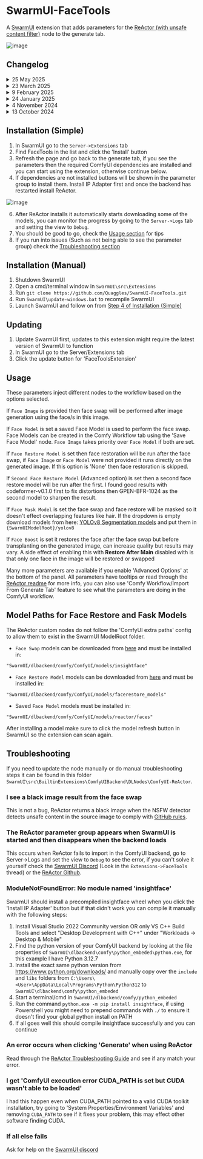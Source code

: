 # SwarmUI-FaceTools

A [SwarmUI](https://github.com/mcmonkeyprojects/SwarmUI/) extension that adds parameters for the [ReActor (with unsafe content filter)](https://github.com/Gourieff/ComfyUI-ReActor) node to the generate tab.

![image](https://github.com/user-attachments/assets/60c38f11-2b61-4841-8705-3709efb884e8)

## Changelog
<details>
  <summary>25 May 2025</summary>

<b><i>Make sure you update SwarmUI to at least v0.9.6.1 before updating to this version of FaceTools as it uses new APIs</b></i>

* Added automatic model downloading and corrupted model replacement for FaceRestore and FaceSwap models

Any FaceRestore and FaceSwap models that ReActor did not download (Or downloaded partially leaving corrupted) will be downloaded by FaceTools when a generation that requires them is started.

This includes the FaceSwap model `inswapper_128` which previously needed to be manually downloaded and alternative FaceSwap models like `reswapper_128` and `reswapper_256` which now show in the dropdown, check the Server->Logs tab for download progress if you start a generation, and it's sitting for a long time. Models will be downloaded into all ComfyUISelfStart backends that are running.

* Model checksum validation now works for all ComfyUISelfStart backends instead of only the built-in one

* Fixed code calling internal T2IParamInput.ValuesInput field that will be removed in a future SwarmUI update
</details>
<details>
  <summary>23 March 2025</summary>
  
* Workflow generator now uses StableDynamicIDs to prevent breaking workflow caching (Being forced to regenerate the entire image) when FaceTools parameters are changed.
  
* Pinned ReActor at version 0.6.0-a1, this prevents SwarmUI from automatically updating ReActor to a future version that might break compatibility with the extension until it has been manually checked as compatible.
</details>
<details>
  <summary>9 February 2025</summary>

* Added checksum validation for all models that ReActor autodownloads to warn users of corruption that cause cryptic errors, if you have a corrupted model you will see an error like this instructing you what to do:

![image](https://github.com/user-attachments/assets/1baa33a3-c65a-4b8a-a868-42fb4bff879a)

Technical details:
* The validation runs when you generate an image, if you have a corrupted model it will interrupt image generation and show the error shown above, it only validates the models currently being used by your workflow. 
* The first time you generate an image the initial checksum generation will take a few seconds and it will log to the console as it's working:
```
[Info] [FaceTools] Generated hash for 'dlbackend/comfy/ComfyUI/models/facerestore_models/codeformer-v0.1.0.pth' 1009e537 (Took 1.7 seconds)
[Info] [FaceTools] Generated hash for 'dlbackend/comfy/ComfyUI/models/insightface/inswapper_128.onnx' e4a3f08c (Took 2.4 seconds)
[Info] [FaceTools] Generated hash for 'dlbackend/comfy/ComfyUI/models/insightface/models/buffalo_l/1k3d68.onnx' df5c06b8 (Took 0.6 seconds)
[Info] [FaceTools] Generated hash for 'dlbackend/comfy/ComfyUI/models/insightface/models/buffalo_l/2d106det.onnx' f001b856 (Took 0.0 seconds)
[Info] [FaceTools] Generated hash for 'dlbackend/comfy/ComfyUI/models/insightface/models/buffalo_l/det_10g.onnx' 5838f7fe (Took 0.1 seconds)
[Info] [FaceTools] Generated hash for 'dlbackend/comfy/ComfyUI/models/insightface/models/buffalo_l/genderage.onnx' 4fde69b1 (Took 0.0 seconds)
[Info] [FaceTools] Generated hash for 'dlbackend/comfy/ComfyUI/models/insightface/models/buffalo_l/w600k_r50.onnx' 4c06341c (Took 0.8 seconds)
[Info] [FaceTools] Generated hash for 'dlbackend/comfy/ComfyUI/models/nsfw_detector/vit-base-nsfw-detector/model.safetensors' 266efb8b (Took 1.5 seconds)
```
* Generated checksums are cached to `'SwarmUI/src/Extensions/SwarmUI-FaceTools/ModelHashCache.json'` and are only recalculated if the file is modified.
* Models are only validated if you are using the built in ComfyUI backend, if ComfyUI is not at `SwarmUI/dlbackend/comfy/ComfyUI/` validation will be skipped for users with external ComfyUI installs.

</details>
<details>
  <summary>24 January 2025</summary>

* **[Notice]** The old ReActor repository (https://github.com/Gourieff/comfyui-reactor-node) was removed from GitHub, an updated version with a filter for unsafe content that is compliant with [GitHub rules](https://docs.github.com/en/site-policy/acceptable-use-policies/github-misinformation-and-disinformation#synthetic--manipulated-media-tools) has been made: https://github.com/Gourieff/ComfyUI-ReActor. If you have the old node installed (You installed prior to 17-01-2024) you will see the following message on SwarmUI startup as it removes the old node so you can install the new one:

`[Init] [FaceTools] Moving deprecated ReActor repository to recycle bin 'SwarmUI/src/BuiltinExtensions/ComfyUIBackend/DLNodes/comfyui-reactor-node', click the 'Install ReActor' button in the parameter list to install its replacement`
* Removed [FaceRestoreCF](https://github.com/mav-rik/facerestore_cf) support as it is no longer being maintained and ReActor can do face restoration with more options and models supported
</details>
<details>
  <summary>4 November 2024</summary>

* ReActor install button will now not show up if you load the page before the backend has loaded
* Dropdown parameters are now prepopulated where possible so they will show up if you load the page before the backend has loaded
* Expanded the readme to give some possible solutions to common issues people have been running into and flesh out some things
* Parameters that are not relevant to the current ReActor workflow are now automatically removed from the image parameter list to keep the UI cleaner, for example you won't see parameters like 'Input Faces Order' filling up the list unless you changed it from the default, see the comparison below, to disable this behaviour you can disable the 'Remove Params If Default' param

![Untitled](https://github.com/user-attachments/assets/412b96f6-85d1-43e4-88ec-65b156b1c772)

</details>
<details>
  <summary>13 October 2024</summary>

* Much better install process for dependencies with no need to use ComfyUI Manager, if dependencies aren't installed a button to install them will appear in the parameter group, see the new [Installation steps](https://github.com/Quaggles/SwarmUI-FaceTools/?tab=readme-ov-file#installation-simple) for details
* Previously ReActor and FaceRestoreCF were 2 extension classes, they've been merged so it's simpler to manage in the extension tab
* Model dropdowns now read from ComfyUI model folder, no need to install models into both the SwarmUI model folder and the ComfyUI model folder anymore. ***Warning:*** Deleted models do not get removed from the list when refreshing, you'll need to restart SwarmUI for them to disappear
</details>

## Installation (Simple)

1. In SwarmUI go to the `Server->Extensions` tab
2. Find FaceTools in the list and click the 'Install' button
3. Refresh the page and go back to the generate tab, if you see the parameters then the required ComfyUI dependencies are installed and you can start using the extension, otherwise continue below.
4. If dependencies are not installed buttons will be shown in the parameter group to install them. Install IP Adapter first and once the backend has restarted install ReActor.

![image](https://github.com/user-attachments/assets/5d69ac34-2d2e-4eb2-8b62-c22f189b15e0)

6. After ReActor installs it automatically starts downloading some of the models, you can monitor the progress by going to the `Server->Logs` tab and setting the view to `Debug`.
7. You should be good to go, check the [Usage section](#usage) for tips
8. If you run into issues (Such as not being able to see the parameter group) check the [Troubleshooting section](#troubleshooting)

## Installation (Manual)

1. Shutdown SwarmUI
2. Open a cmd/terminal window in `SwarmUI\src\Extensions`
3. Run `git clone https://github.com/Quaggles/SwarmUI-FaceTools.git`
4. Run `SwarmUI\update-windows.bat` to recompile SwarmUI
5. Launch SwarmUI and follow on from [Step 4 of Installation (Simple)](#installation-simple)

## Updating
1. Update SwarmUI first, updates to this extension might require the latest version of SwarmUI to function
2. In SwarmUI go to the Server/Extensions tab
3. Click the update button for 'FaceToolsExtension'

## Usage

These parameters inject different nodes to the workflow based on the options selected.

If `Face Image` is provided then face swap will be performed after image generation using the face/s in this image.

If `Face Model` is set a saved Face Model is used to perform the face swap. Face Models can be created in the Comfy Workflow tab using the 'Save Face Model' node. `Face Image` takes priority over `Face Model` if both are set.

If `Face Restore Model` is set then face restoration will be run after the face swap, if `Face Image` or `Face Model` were not provided it runs directly on the generated image. If this option is 'None' then face restoration is skipped.

If `Second Face Restore Model` (Advanced option) is set then a second face restore model will be run after the first. I found good results with codeformer-v0.1.0 first to fix distortions then GPEN-BFR-1024 as the second model to sharpen the result.

If `Face Mask Model` is set the face swap and face restore will be masked so it doesn't effect overlapping features like hair. If the dropdown is empty download models from here: [YOLOv8 Segmentation models](https://github.com/hben35096/assets/releases/) and put them in `{SwarmUIModelRoot}/yolov8`

If `Face Boost` is set it restores the face after the face swap but before transplanting on the generated image, can increase quality but results may vary. A side effect of enabling this with <b>Restore After Main</b> disabled with is that only one face in the image will be restored or swapped

Many more parameters are available if you enable 'Advanced Options' at the bottom of the panel. All parameters have tooltips or read through the [ReActor readme](https://github.com/Gourieff/ComfyUI-ReActor) for more info, you can also use 'Comfy Workflow/Import From Generate Tab' feature to see what the parameters are doing in the ComfyUI workflow.

## Model Paths for Face Restore and Fask Models

The ReActor custom nodes do not follow the 'ComfyUI extra paths' config to allow them to exist in the SwarmUI ModelRoot folder.

* `Face Swap` models can be downloaded from [here](https://huggingface.co/datasets/Gourieff/ReActor/tree/main/models) and must be installed in:

`"SwarmUI/dlbackend/comfy/ComfyUI/models/insightface"`

* `Face Restore Model` models can be downloaded from [here](https://huggingface.co/datasets/Gourieff/ReActor/tree/main/models/facerestore_models) and must be installed in:

`"SwarmUI/dlbackend/comfy/ComfyUI/models/facerestore_models"`

* Saved `Face Model` models must be installed in:

`"SwarmUI/dlbackend/comfy/ComfyUI/models/reactor/faces"`

After installing a model make sure to click the model refresh button in SwarmUI so the extension can scan again.

## Troubleshooting

If you need to update the node manually or do manual troubleshooting steps it can be found in this folder `SwarmUI\src\BuiltinExtensions\ComfyUIBackend\DLNodes\ComfyUI-ReActor`.

### I see a black image result from the face swap

This is not a bug, ReActor returns a black image when the NSFW detector detects unsafe content in the source image to comply with [GitHub rules](https://docs.github.com/en/site-policy/acceptable-use-policies/github-misinformation-and-disinformation#synthetic--manipulated-media-tools).

### The ReActor parameter group appears when SwarmUI is started and then disappears when the backend loads

This occurs when ReActor fails to import in the ComfyUI backend, go to Server->Logs and set the view to `Debug` to see the error, if you can't solve it yourself check the [SwarmUI Discord](https://discord.gg/swarmui-1243166023859961988) (Look in the `Extensions->FaceTools` thread) or the [ReActor Github](https://github.com/Gourieff/ComfyUI-ReActor).

### ModuleNotFoundError: No module named 'insightface'

SwarmUI should install a precompiled insightface wheel when you click the 'Install IP Adapter' button but if that didn't work you can compile it manually with the following steps:

1. Install Visual Studio 2022 Community version OR only VS C++ Build Tools and select "Desktop Development with C++" under "Workloads -> Desktop & Mobile"
2. Find the python version of your ComfyUI backend by looking at the file properties of `SwarmUI\dlbackend\comfy\python_embeded\python.exe`, for this example I have Python 3.12.7
3. Install the exact same python version from https://www.python.org/downloads/ and manually copy over the `include` and `libs` folders from `C:\Users\<User>\AppData\Local\Programs\Python\Python312` to  `SwarmUI\dlbackend\comfy\python_embeded`
4. Start a terminal/cmd in `SwarmUI/dlbackend/comfy/python_embeded`
5. Run the command `python.exe -m pip install insightface`, if using Powershell you might need to prepend commands with `./` to ensure it doesn't find your global python install on PATH
6. If all goes well this should compile insightface successfully and you can continue

### An error occurs when clicking 'Generate' when using ReActor

Read through the [ReActor Troubleshooting Guide](https://github.com/Gourieff/ComfyUI-ReActor#troubleshooting) and see if any match your error.

### I get 'ComfyUI execution error CUDA_PATH is set but CUDA wasn't able to be loaded'

I had this happen even when CUDA_PATH pointed to a valid CUDA toolkit installation, try going to 'System Properties/Environment Variables' and removing `CUDA_PATH` to see if it fixes your problem, this may effect other software finding CUDA.

### If all else fails
Ask for help on the [SwarmUI discord](https://discord.gg/swarmui-1243166023859961988)
